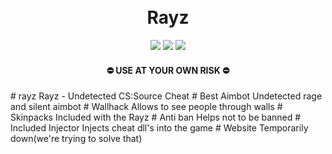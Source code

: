 <h1 align="center">
<br>Rayz
</h1>
<p align="center">
<a href="https://en.wikipedia.org/wiki/C%2B%2B"><img src="https://img.shields.io/badge/build-C++-blue?style=flat&label=Language&logo=visualstudio&logoColor=%231082c3"></a>
<a href="https://store.steampowered.com/app/240/CounterStrike_Source/"><img src="https://img.shields.io/badge/Game-CSS-Red?style=flat&logo=image%2Fsvg%252bxml&logoColor=white&labelColor=gray&color=red
"></a>
<a href="https://github.com/brokenmoony/rayz/releases"><img src="https://img.shields.io/badge/Download-Rayz?style=flat&logo=DocuSign&logoColor=orange&labelColor=gray&color=orange
"></a>
</p>
<h4 align="center">
  ⛔ USE AT YOUR OWN RISK ⛔
</h4>
# rayz
Rayz - Undetected CS:Source Cheat
# Best Aimbot
Undetected rage and silent aimbot
# Wallhack
Allows to see people through walls
# Skinpacks
Included with the Rayz
# Anti ban
Helps not to be banned
# Included Injector
Injects cheat dll's into the game 
# Website
Temporarily down(we're trying to solve that)
